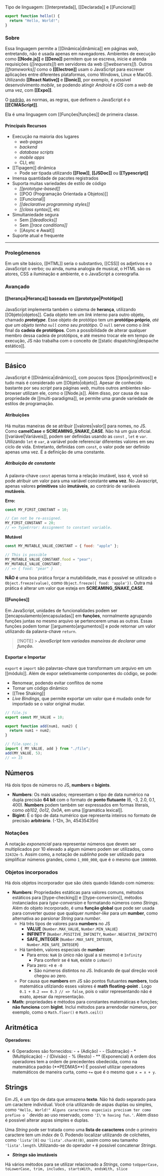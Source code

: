 Tipo de linguagem: [[Interpretada]], [[Declarada]] e [[Funcional]]

```javascript
export function hello() {
  return "Hello, World!";
}
```

### Sobre

Essa linguagem permite a [[Dinâmica|dinâmica]] em páginas _web_, entretando, não é usada apenas em navegadores. Ambientes de execução como **[[Node.js]]** e **[[Deno]]** permitem que se escreva, inicie e atenda requisições (_[[requests]]_) em servidores da web (_[[webservers]]_). Outros _[[frameworks]]_ como o **[[Electron]]** usam o JavaScript para escrever aplicações entre diferentes plataformas, como Windows, Linux e MacOS. Utilizando **[[React Native]]** e **[[Ionic]]**, por exemplo, é possível desenvolvimento _mobile_, se podendo atingir _Android_ e _iOS_ com a _web_ de uma vez, com **[[Expo]]**.

O [padrão](https://www.ecma-international.org/publications-and-standards/standards/), as normas, as regras, que definem o JavaScript é o **[[ECMAScript]]**.

Ela é uma linguagem com [[Funções|funções]] de primeira classe.

#### Principais Recursos

- Execução na maioria dos lugares
  - _web-pages_
  - _backend_
  - _database scripts_
  - _mobile apps_
  - CLI, etc
- [[Tipagem]] dinâmica
  - Pode ser tipada utilizando **[[Flow]]**, **[[JSDoc]]** ou **[[Typescript]]**
- Imensa quantidade de pacotes registrados
- Suporta muitas variedades de estilo de código
  - _[[prototype-based]]_
  - [[POO (Programação Orientada a Objetos)]]
  - [[Funcional]]
  - _[[declarative programming styles]]_
  - _[[class syntax]]_, etc
- Simultaniedade segura
  - Sem _[[deadlocks]]_
  - Sem _[[race conditions]]_
  - [[Async e Await]]
- Suporte atual e frequente

---

### Prolegômenos

Em um site básico, [[HTML]] seria o substantivo, [[CSS]] os adjetivos e o JavaScript o verbo; ou ainda, numa analogia de musical, o HTML são os atores, CSS a iluminação e ambiente, e o JavaScript a coreografia.

### Avançado

#### [[herança|Herança]] baseada em [[prototype|Protótipo]]

JavaScript implementa também o sistema de **herança**, utilizando [[Objeto|objetos]]. Cada objeto tem um _link_ interno para outro objeto, chamado **_prototype_**. Esse objeto de protótipo tem um **protótipo próprio**, _até que um objeto tenha `null` como seu protótipo_. O `null` serve como o _link_ final da **cadeia de protótipos**. Com a possibilidade de alterar qualquer membro dessa cadeia de protótipos, e até mesmo trocar ele em tempo de execução, JS não trabalha com o conceito de [[static dispatching|despache estático]].

---

## Básico

JavaScript é [[Dinâmica|dinâmico]], com poucos tipos [[tipos|primitivos]] e tudo mais é considerado um [[Objeto|objeto]]. Apesar de conhecido bastante por seu _script_ para páginas _web_, muitos outros ambientes não-browser utilizam ele, como o [[Node.js]]. Além disso, por causa de sua propriedade de [[multi-paradigma]], se permite uma grande variedade de estilos de programação.

#### Atribuições

Há muitas maneiras de se atribuir [[valores|valor]] para nomes, no JS. Como **camelCase** e **SCREAMING_SNAKE_CASE**. Não há um guia oficial.
[[variável|Variáveis]], podem ser definidas usando as `const` , `let` e `var`.
Utilizando `let` e `var`, a variável pode referenciar diferentes valores em seu ciclo de vida. Entretanto, definidas com `const`, o valor pode ser definido apenas uma vez. É a definição de uma constante.

##### Atribuição de constante

A palavra-chave `const` apenas torna a relação imutável, isso é, você só pode atribuir um valor para uma variável constante **uma vez**. No Javascript, apenas valores **primitivos** são **imutáveis**, ao contrário de variáveis **mutáveis**.

**Erro:**

```javascript
const MY_FIRST_CONSTANT = 10;

// Can not be re-assigned.
MY_FIRST_CONSTANT = 20;
// => TypeError: Assignment to constant variable.
```

**Mutável**

```javascript
const MY_MUTABLE_VALUE_CONSTANT = { food: "apple" };

// This is possible
MY_MUTABLE_VALUE_CONSTANT.food = "pear";
MY_MUTABLE_VALUE_CONSTANT;
// => { food: "pear" }
```

**NÃO é** uma boa prática forçar a mutabilidade, mas é possível se utilizado o `Object.freeze(value)`, como `Object.freeze({ food: 'apple'})`. Outra má prática é alterar um valor que esteja em **SCREAMING_SNAKE_CASE**.

#### [[Funções]]

Em JavaScript, unidades de funcionalidades podem ser [[encapsulamento|encapsuladas]] em **funções**, normalmente agrupando funções juntas no mesmo arquivo se pertencerem umas as outras. Essas funções podem tomar [[argumento|argumentos]] e pode retornar um valor utilizando da palavra-chave `return`.

> [!NOTE] > **_JavaScript tem variadas maneiras de declarar uma função._**

#### Exportar e Importar

`export` e `import` são palavras-chave que transformam um arquivo em um [[módulo]]. Além de expor seletivamente componentes do código, se pode:

- Renomear, podendo evitar conflitos de nome
- Tornar um código dinâmico
- [[Tree Shaking]]
- _Live Bindings_, que permite exportar um valor que é mudado onde for importado se o valor original mudar.

```javascript
// file.js
export const MY_VALUE = 10;

export function add(num1, num2) {
  return num1 + num2;
}

// file.spec.js
import { MY_VALUE, add } from "./file";
add(MY_VALUE, 5);
// => 15
```

## Números

Há dois tipos de números no JS, **numbers** e **bigints**.

- **Numbers**: Os mais usados; representam o tipo de data numérico na dupla precisão **64 bit** com o formato de **ponto flutuante** (6, -3, 2.0, 0.1, 400). **Numbers** podem também ser expressados em formas literais, como _ob102, 0o12, 0x0A_, em uma [[gramática lexical]].
- **Bigint:** É o tipo de data numérico que representa inteiros no formato de precisão **arbitrário**. (-12n, 3n, 45435435n)

### Notações

A notação _exponencial_ para representar números que devem ser multiplicados por 10 elevado a algum número podem ser utilizados, como `32432e-5`. Assim como, a notação de _sublinha_ pode ser utilizado para simplificar números grandes, como `1_000_000`, que é o mesmo que `1000000`.

### Objetos incorporados

Há dois objetos incorporador que são úteis quando lidando com números:

- **Numbers**: Propriedades estáticas para valores comuns, métodos estáticos para [[type-checking]] e [[type-conversion]], métodos instanciados para _type-conversion_ e formatando números como _Strings_. Além do objeto incorporado, é uma **função global** que pode ser usada para converter _quase_ que qualquer _number-like_ para um **number**, como alternativa ao parsionar _String_ para _number_.
  - Há três tipos de valores para **numbers** no JS
    - **VALUE** (`Number.MAX_VALUE`, `Number.MIN_VALUE`)
    - **INFINITY** (`Number.POSITIVE_INFINITY`, `Number.NEGATIVE_INFINITY`)
    - **SAFE_INTEGER** (`Number.MAX_SAFE_INTEGER`, `Number.MIN_SAFE_INTEGER`)
  - Há também, valores especiais de **number:**
    - Para erros: `NaN` (o único não igual a si mesmo) e `Infinity`
      - Para conferir se é `NaN`, existe o `isNan()`
    - Para zero: `+0` e `-0`
      - São números distintos no JS. Indicando de qual direção você chegou ao zero.
  - Por causa que **numbers** em JS são pontos flutuantes **numbers**, toda matemática utilziando esses valores é **math floating-point** . Logo `0.1 + 0.2 === 0.3 // => false`, pois o valor representando não é exato, apesar da representação.
- **Math:** propriedades e métodos para constantes matemáticas e funções; **não funciona** com **bigInt**. Inclui métodos para arrendodar números, por exemplo, como o `Math.floor()` e `Math.ceil()`

## Aritmética

#### Operadores:

- 6 Operadores são fornecidos: - + (Adição) - - (Subtração) - \* (Multiplicação) - / (Divisão) - % (Resto) - ** (Exponencial)
  A ordem dos operadores tem a ordem de precedentes obedecida, como na matemática padrão (**PEDMAS\*\*)
  É possível utilizar operadores matemáticos de maneira curta, como `+=` que é o mesmo que `x = x + y`.

## Strings

Em JS, é um tipo de data que armazena **texto**. Não há dado separado para um caractere individual. Você cria utilizando de aspas duplas ou simples, como `"Hello, World!"
Alguns caracteres especiais precisam ter como prefixo o `\` devido ao uso reservado, como `'I\'m having fun.'`. Além disso é possível alterar aspas simples e duplas.

Uma _String_ pode ser tratada como uma **lista de caracteres** onde o primeiro caractere tem um _index_ de 0. Podendo localizar utilizando de colchetes, como `'lista'[0]` ou `'lista'.charAt(0)`, assim como seu tamanho `'lista'.length`. Utilizando-se do operador `+` é possível concatenar _Strings_.

- **_Strings_ são imutáveis**

Há vários métodos para se utilizar relacionado a _Strings_, como `toUpperCase, toLowerCase, trim, includes, startsWith, endsWith, slice`

